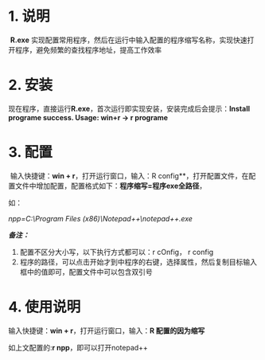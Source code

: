 # 1. 说明

​      **R.exe** 实现配置常用程序，然后在运行中输入配置的程序缩写名称，实现快速打开程序，避免频繁的查找程序地址，提高工作效率



# 2. 安装

​    现在程序，直接运行**R.exe**，首次运行即实现安装，安装完成后会提示：**Install programe success. Usage: win+r -> r programe**



# 3. 配置

​    输入快捷键：**win + r**，打开运行窗口，输入：R config**，打开配置文件，在配置文件中增加配置，配置格式如下：**程序缩写=程序exe全路径**，

如：

*npp=C:\Program Files (x86)\Notepad++\notepad++.exe*



***备注：***

1. 配置不区分大小写，以下执行方式都可以：r cOnfig， r config
2. 程序的路径，可以点击开始才到中程序的右键，选择属性，然后复制目标输入框中的值即可，配置文件中可以包含双引号

# 4. 使用说明

   输入快捷键：**win + r**，打开运行窗口，输入：**R 配置的因为缩写**

如上文配置的:**r npp**，即可以打开notepad++

